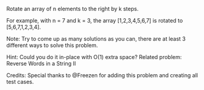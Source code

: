 Rotate an array of n elements to the right by k steps.

For example, with n = 7 and k = 3, the array [1,2,3,4,5,6,7] is rotated to [5,6,7,1,2,3,4].

Note:
Try to come up as many solutions as you can, there are at least 3 different ways to solve this problem.

Hint:
Could you do it in-place with O(1) extra space?
Related problem: Reverse Words in a String II

Credits:
Special thanks to @Freezen for adding this problem and creating all test cases.